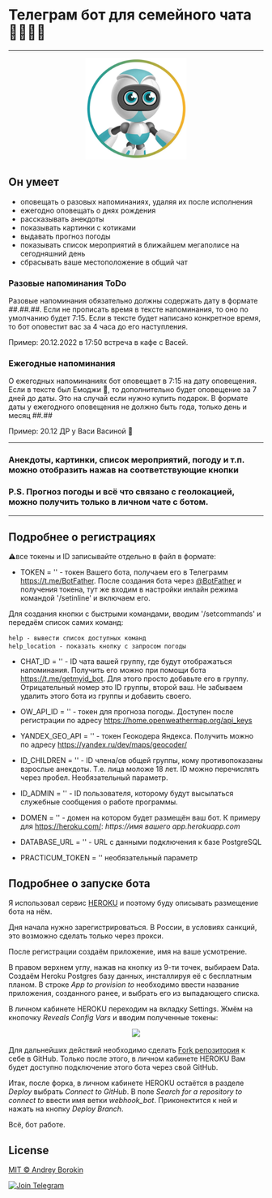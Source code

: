 # Телеграм бот для семейного чата 👨‍👩‍👧‍👦

***
<p align="center">
<img src="https://github.com/exp-ext/family_bot/blob/main/bot-face.png" width="200">
</p>

## Он умеет

- оповещать о разовых напоминаниях, удаляя их после исполнения
- ежегодно оповещать о днях рождения
- рассказывать анекдоты
- показывать картинки с котиками
- выдавать прогноз погоды
- показывать список мероприятий в ближайшем мегаполисе на сегодняшний день
- сбрасывать ваше местоположение в общий чат

### Разовые напоминания ToDo

Разовые напоминания обязательно должны содержать дату в формате *##.##.##*. Если не прописать время в тексте напоминания, то оно по умолчанию будет 7:15. Если в тексте будет написано конкретное время, то бот оповестит вас за 4 часа до его наступления.

Пример: 20.12.2022 в 17:50 встреча в кафе с Васей.

### Ежегодные напоминания

О ежегодных напоминаниях бот оповещает в 7:15 на дату оповещения. Если в тексте был Емоджи 🎁, то дополнительно будет оповещение за 7 дней до даты. Это на случай если нужно купить подарок. В формате даты у ежегодного оповещения не должно быть года, только день и месяц *##.##*

Пример: 20.12 ДР у Васи Васиной 🎁

***

### Анекдоты, картинки, список мероприятий, погоду и т.п. можно отобразить нажав на соответствующие кнопки

### P.S. Прогноз погоды и всё что связано с геолокацией, можно получить только в личном чате с ботом.

***

## Подробнее о регистрациях

⚠️все токены и ID записывайте отдельно в файл в формате:

- TOKEN = '' - токен Вашего бота, получаем его в Телеграмм https://t.me/BotFather.
После создания бота через [@BotFather](https://t.me/BotFather) и получения токена, тут же входим в настройки инлайн режима командой '/setinline' и включаем его.

Для создания кнопки с быстрыми командами, вводим '/setcommands' и передаём список самих команд:

    help - вывести список доступных команд
    help_location - показать кнопку с запросом погоды

- CHAT_ID = '' - ID чата вашей группу, где будут отображаться напоминания. Получить его можно при помощи бота https://t.me/getmyid_bot. Для этого просто добавьте его в группу. Отрицательный номер это ID группы, второй ваш. Не забываем удалить этого бота из группы и добавить своего.

- OW_API_ID = '' - токен для прогноза погоды. Доступен после регистрации по адресу https://home.openweathermap.org/api_keys

- YANDEX_GEO_API = '' - токен Геокодера Яндекса. Получить можно по адресу  https://yandex.ru/dev/maps/geocoder/

- ID_CHILDREN = '' - ID члена/ов общей группы, кому противопоказаны взрослые анекдоты. Т.е. лица моложе 18 лет. ID можно перечислять через пробел. Необязательный параметр.

- ID_ADMIN = '' - ID пользователя, которому будут высылаться служебные сообщения о работе программы.

- DOMEN = '' - домен на котором будет размещён ваш бот. К примеру для https://heroku.com/: *https://имя вашего app.herokuapp.com*

- DATABASE_URL = '' - URL с данными подключения к базе PostgreSQL

- PRACTICUM_TOKEN = '' необязательный параметр

## Подробнее о запуске бота

Я использовал сервис [HEROKU](https://heroku.com/) и поэтому буду описывать размещение бота на нём.

Дня начала нужно зарегистрироваться. В России, в условиях санкций, это возможно сделать только через прокси.

После регистрации создаём приложение, имя на ваше усмотрение.

В правом верхнем углу, нажав на кнопку из 9-ти точек, выбираем Data. Создаём Heroku Postgres базу данных, инсталлируя её с бесплатным планом. В строке *App to provision to* необходимо ввести название приложения, созданного ранее, и выбрать его из выпадающего списка.

В личном кабинете HEROKU переходим на вкладку Settings. Жмём на кнопочку *Reveals Config Vars* и вводим полученные токены:

<p align="center">
    <img src="https://github.com/exp-ext/GitProjects/blob/main/Снимок экрана от 2022-10-17 13-03-53.png" width="100">
</p>

Для дальнейших действий необходимо сделать [Fork репозитория](https://github.com/exp-ext/webhook_bot) к себе в GitHub. Только после этого, в личном кабинете HEROKU Вам будет доступно подключение этого бота через свой GitHub.

Итак, после форка, в личном кабинете HEROKU остаётся в разделе *Deploy* выбрать *Connect to GitHub*. В поле *Search for a repository to connect to* ввести имя ветки *webhook_bot*. Приконектится к ней и нажать на кнопку *Deploy Branch*.

Всё, бот  работе.

## License

[MIT © Andrey Borokin](https://github.com/exp-ext/webhook_bot/blob/main/LICENSE.txt)

[![Join Telegram](https://img.shields.io/badge/My%20Telegram-Join-blue)](https://t.me/Borokin)
